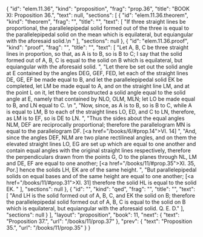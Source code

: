 {
  "id": "elem.11.36",
  "kind": "proposition",
  "frag": "prop.36",
  "title": "BOOK XI: Proposition 36.",
  "text": null,
  "sections": [
    {
      "id": "elem.11.36.theorem",
      "kind": "theorem",
      "frag": "",
      "title": "",
      "text": [
        "If three straight lines be proportional, the parallelepipedal solid formed out of the three is equal to the parallelepipedal solid on the mean which is equilateral, but equiangular with the aforesaid solid.\n      "
      ],
      "sections": null
    },
    {
      "id": "elem.11.36.proof",
      "kind": "proof",
      "frag": "",
      "title": "",
      "text": [
        "Let A, B, C be three straight lines in proportion, so that, as A is to B, so is B to C; I say that the solid formed out of A, B, C is equal to the solid on B which is equilateral, but equiangular with the aforesaid solid. ",
        "Let there be set out the solid angle at E contained by the angles DEG, GEF, FED, let each of the straight lines DE, GE, EF be made equal to B, and let the parallelepipedal solid EK be completed, let LM be made equal to A, and on the straight line LM, and at the point L on it, let there be constructed a solid angle equal to the solid angle at E, namely that contained by NLO, OLM, MLN; let LO be made equal to B, and LN equal to C. \n      ",
        "Now, since, as A is to B, so is B to C, while A is equal to LM, B to each of the straight lines LO, ED, and C to LN, therefore, as LM is to EF, so is DE to LN. ",
        "Thus the sides about the equal angles NLM, DEF are reciprocally proportional; therefore the parallelogram MN is equal to the parallelogram DF. [<a href=\"/books/6/#prop.14\">VI. 14</a>] ",
        "And, since the angles DEF, NLM are two plane rectilineal angles, and on them the elevated straight lines LO, EG are set up which are equal to one another and contain equal angles with the original straight lines respectively, therefore the perpendiculars drawn from the points G, O to the planes through NL, LM and DE, EF are equal to one another; [<a href=\"/books/11/#prop.35\">XI. 35</a>, Por.] hence the solids LH, EK are of the same height. ",
        "But parallelepipedal solids on equal bases and of the same height are equal to one another; [<a href=\"/books/11/#prop.31\">XI. 31</a>] therefore the solid HL is equal to the solid EK. "
      ],
      "sections": null
    },
    {
      "id": "",
      "kind": "qed",
      "frag": "",
      "title": "",
      "text": [
        "And LH is the solid formed out of A, B, C, and EK the solid on B; therefore the parallelepipedal solid formed out of A, B, C is equal to the solid on B which is equilateral, but equiangular with the aforesaid solid. Q. E. D."
      ],
      "sections": null
    }
  ],
  "layout": "proposition",
  "book": 11,
  "next": {
    "text": "Proposition 37.",
    "url": "/books/11/prop.37"
  },
  "prev": {
    "text": "Proposition 35.",
    "url": "/books/11/prop.35"
  }
}
